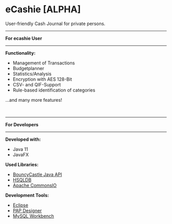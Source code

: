 # eCashie [ALPHA]
User-friendly Cash Journal for private persons.
<p>
<hr>
<b>For ecashie User</b>
<hr>
<p>
<b>Functionality:</b>
<ul>
<li>Management of Transactions</li>
<li>Budgetplanner</li>
<li>Statistics/Analysis</li>
<li>Encryption with AES 128-Bit</li>
<li>CSV- and QIF-Support</li>
<li>Rule-based identification of categories</li>
</ul>
...and many more features!
<p><br>
<hr>
<b>For Developers</b>
<hr>
<p>
<b>Developed with:</b>
<ul>
<li>Java 11</li>
<li>JavaFX</li>
</ul>
<p>
<b>Used Libraries:</b>
<ul>
<li><a href="https://www.bouncycastle.org/java.html">BouncyCastle Java API</a></li>
<li><a href="http://hsqldb.org/">HSQLDB</a></li>
<li><a href="http://commons.apache.org/proper/commons-io/">Apache CommonsIO</a></li>
</ul>
<p>
<b>Development Tools:</b>
<ul>
<li><a href="https://www.eclipse.org/downloads/">Eclipse</a></li>
<li><a href="http://friedrich-folkmann.de/papdesigner/Hauptseite.html">PAP Designer</a></li>
<li><a href="https://www.mysql.de/products/workbench/">MySQL Workbench</a></li>
</ul>
